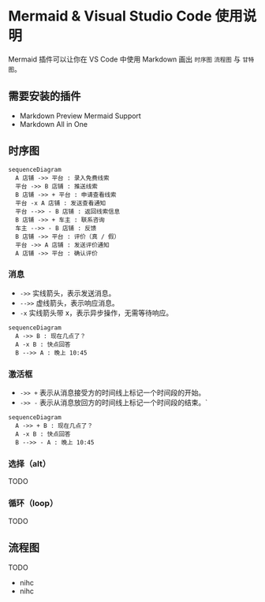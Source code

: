 # Mermaid & Visual Studio Code 使用说明

Mermaid 插件可以让你在 VS Code 中使用 Markdown 画出 `时序图` `流程图` 与 `甘特图`。

## 需要安装的插件

- Markdown Preview Mermaid Support
- Markdown All in One

## 时序图

```mermaid
sequenceDiagram
  A 店铺 ->> 平台 : 录入免费线索
  平台 ->> B 店铺 : 推送线索
  B 店铺 ->> + 平台 : 申请查看线索
  平台 -x A 店铺 : 发送查看通知
  平台 -->> - B 店铺 : 返回线索信息
  B 店铺 ->> + 车主 : 联系咨询
  车主 -->> - B 店铺 : 反馈
  B 店铺 ->> 平台 : 评价（真 / 假）
  平台 ->> A 店铺 : 发送评价通知
  A 店铺 ->> 平台 : 确认评价
```

### 消息

- `->>` 实线箭头，表示发送消息。
- `-->>` 虚线箭头，表示响应消息。
- `-x` 实线箭头带 x，表示异步操作，无需等待响应。

```mermaid
sequenceDiagram
  A ->> B : 现在几点了？
  A -x B : 快点回答
  B -->> A : 晚上 10:45
```

### 激活框

- `->> +` 表示从消息接受方的时间线上标记一个时间段的开始。
- `->> -` 表示从消息放回方的时间线上标记一个时间段的结束。`

```mermaid
sequenceDiagram
  A ->> + B : 现在几点了？
  A -x B : 快点回答
  B -->> - A : 晚上 10:45
```

### 选择（alt）

TODO

### 循环（loop）

TODO

## 流程图

TODO

- nihc
- nihc
